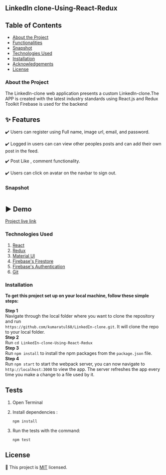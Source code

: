 ## LinkedIn clone-Using-React-Redux

## Table of Contents

- [About the Project](#about-the-project)
- [Functionalities](#Features)
- [Snapshot](#snapshot)
- [Technologies Used](#technologies-used)
- [Installation](#installation)
- [Acknowledgements](#test)
- [License](#license)

### About the Project

The LinkedIn-clone web application presents a custom LinkedIn-clone.The APP is created with the latest industry standards using React.js and Redux Toolkit
Firebase is used for the backend <br>

## :sparkles: Features

:heavy_check_mark: Users can register using Full name, image url, email, and password.

:heavy_check_mark: Logged in users can can view other peoples posts and can add their own post in the feed.

:heavy_check_mark: Post Like , comment functionality.

:heavy_check_mark: Users can click on avatar on the navbar to sign out.

### Snapshot

<img target="_blank" src="">

## ▶️ Demo

[Project live link](https://linkedin-clone-e052021.web.app/)

### Technologies Used

1. [React](https://reactjs.org/)
2. [Redux](https://redux.js.org/)
3. [Material UI](https://material-ui.com/)
4. [Firebase's Firestore](https://firebase.google.com/)
5. [Firebase's Authentication](https://firebase.google.com/docs/auth)
6. [Git](https://git-scm.com/)

### Installation

**To get this project set up on your local machine, follow these simple steps:**

**Step 1**<br>
Navigate through the local folder where you want to clone the repository and run<br>
`https://github.com/kumaratul60/LinkedIn-clone.git`. It will clone the repo to your local folder.<br>
**Step 2**<br>
Run `cd LinkedIn-clone-Using-React-Redux`<br>
**Step 3**<br>
Run `npm install` to install the npm packages from the `package.json` file.<br>
**Step 4**<br>
Run `npm start` to start the webpack server, you can now navigate to `http://localhost:3000` to view the app. The server refreshes the app every time you make a change to a file used by it.<br>

## Tests

1. Open Terminal

2. Install dependencies :

   `npm install`

3. Run the tests with the command:

   `npm test`

## License

📝
This project is [MIT](https://opensource.org/licenses/MIT) licensed.
